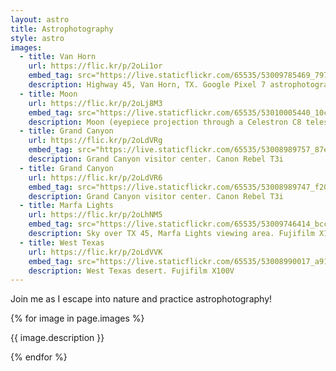 ```yaml
---
layout: astro
title: Astrophotography
style: astro
images:
  - title: Van Horn
    url: https://flic.kr/p/2oLi1or
    embed_tag: src="https://live.staticflickr.com/65535/53009785469_797ae72eb8_w.jpg" width="301" height="400" alt="Van Horn"
    description: Highway 45, Van Horn, TX. Google Pixel 7 astrophotography mode
  - title: Moon
    url: https://flic.kr/p/2oLj8M3
    embed_tag: src="https://live.staticflickr.com/65535/53010005440_10c9bbd7b4_w.jpg" width="400" height="300" alt="Moon"
    description: Moon (eyepiece projection through a Celestron C8 telescope)
  - title: Grand Canyon
    url: https://flic.kr/p/2oLdVRg
    embed_tag: src="https://live.staticflickr.com/65535/53008989757_87e7fe31b1.jpg" width="500" height="266" alt="Grand Canyon"
    description: Grand Canyon visitor center. Canon Rebel T3i
  - title: Grand Canyon
    url: https://flic.kr/p/2oLdVR6
    embed_tag: src="https://live.staticflickr.com/65535/53008989747_f20427f67f.jpg" width="500" height="286" alt="Grand Canyon"
    description: Grand Canyon visitor center. Canon Rebel T3i
  - title: Marfa Lights
    url: https://flic.kr/p/2oLhNM5
    embed_tag: src="https://live.staticflickr.com/65535/53009746414_bcc838912a.jpg" width="500" height="333" alt="Marfa Lights"
    description: Sky over TX 45, Marfa Lights viewing area. Fujifilm X100V
  - title: West Texas
    url: https://flic.kr/p/2oLdVVK
    embed_tag: src="https://live.staticflickr.com/65535/53008990017_a91584fcc7.jpg" width="500" height="328" alt="West Texas Desert"
    description: West Texas desert. Fujifilm X100V
---
```

Join me as I escape into nature and practice astrophotography!

<div class="image-gallery">
  {% for image in page.images %}
    <div class="image-box">
    <a href="{{ image.url }}" target="_blank">
      <img {{ image.embed_tag }} class="img-item" />
     </a>
     <p class="text-overlay">{{ image.description }}</p>
    </div>
    
  {% endfor %}
</div>